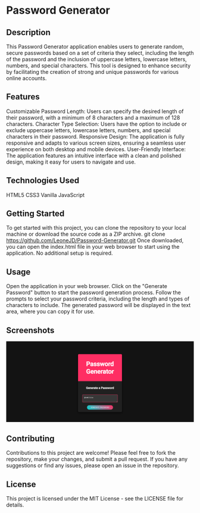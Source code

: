 # Password Generator

## Description
This Password Generator application enables users to generate random, secure passwords based on a set of criteria they select, including the length of the password and the inclusion of uppercase letters, lowercase letters, numbers, and special characters. This tool is designed to enhance security by facilitating the creation of strong and unique passwords for various online accounts.

## Features
Customizable Password Length: Users can specify the desired length of their password, with a minimum of 8 characters and a maximum of 128 characters.
Character Type Selection: Users have the option to include or exclude uppercase letters, lowercase letters, numbers, and special characters in their password.
Responsive Design: The application is fully responsive and adapts to various screen sizes, ensuring a seamless user experience on both desktop and mobile devices.
User-Friendly Interface: The application features an intuitive interface with a clean and polished design, making it easy for users to navigate and use.

## Technologies Used
HTML5
CSS3
Vanilla JavaScript

## Getting Started
To get started with this project, you can clone the repository to your local machine or download the source code as a ZIP archive.
git clone https://github.com/LeoneJD/Password-Generator.git
Once downloaded, you can open the index.html file in your web browser to start using the application. No additional setup is required.

## Usage
Open the application in your web browser.
Click on the "Generate Password" button to start the password generation process.
Follow the prompts to select your password criteria, including the length and types of characters to include.
The generated password will be displayed in the text area, where you can copy it for use.

## Screenshots
![Screenshot of the Password Generator App showing a the name of the app, a text box where password will be generated, and button](https://github.com/LeoneJD/Password-Generator/blob/main/Assets/Images/challenge%205%20screenshot.png?raw=true)

## Contributing
Contributions to this project are welcome! Please feel free to fork the repository, make your changes, and submit a pull request. If you have any suggestions or find any issues, please open an issue in the repository.

## License
This project is licensed under the MIT License - see the LICENSE file for details.

